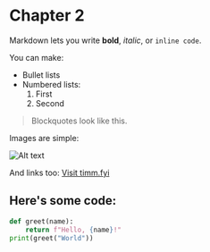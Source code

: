 # Chapter 2


Markdown lets you write **bold**, *italic*, or `inline code`.

You can make:

- Bullet lists
- Numbered lists:
  1. First
  2. Second

> Blockquotes look like this.

Images are simple:

![Alt text](https://via.placeholder.com/100)

And links too: [Visit timm.fyi](https://timm.fyi)

## Here's some code:

```python
def greet(name):
    return f"Hello, {name}!"
print(greet("World"))
```

